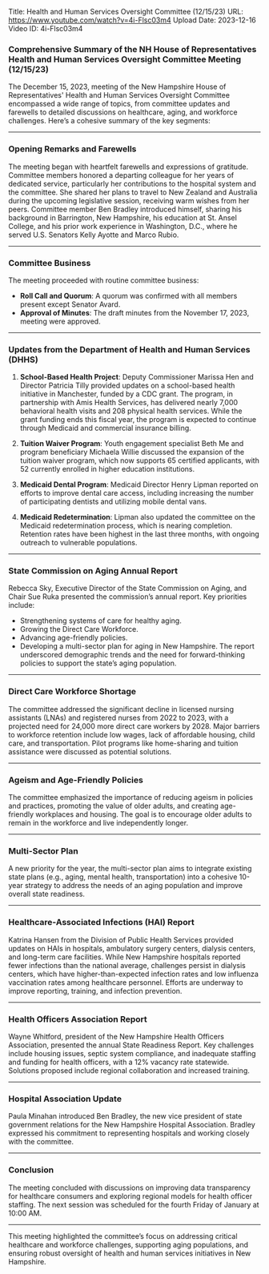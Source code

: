 Title: Health and Human Services Oversight Committee (12/15/23)
URL: https://www.youtube.com/watch?v=4i-Flsc03m4
Upload Date: 2023-12-16
Video ID: 4i-Flsc03m4

### Comprehensive Summary of the NH House of Representatives Health and Human Services Oversight Committee Meeting (12/15/23)

The December 15, 2023, meeting of the New Hampshire House of Representatives' Health and Human Services Oversight Committee encompassed a wide range of topics, from committee updates and farewells to detailed discussions on healthcare, aging, and workforce challenges. Here’s a cohesive summary of the key segments:

---

### **Opening Remarks and Farewells**
The meeting began with heartfelt farewells and expressions of gratitude. Committee members honored a departing colleague for her years of dedicated service, particularly her contributions to the hospital system and the committee. She shared her plans to travel to New Zealand and Australia during the upcoming legislative session, receiving warm wishes from her peers. Committee member Ben Bradley introduced himself, sharing his background in Barrington, New Hampshire, his education at St. Ansel College, and his prior work experience in Washington, D.C., where he served U.S. Senators Kelly Ayotte and Marco Rubio.

---

### **Committee Business**
The meeting proceeded with routine committee business:
- **Roll Call and Quorum**: A quorum was confirmed with all members present except Senator Avard.
- **Approval of Minutes**: The draft minutes from the November 17, 2023, meeting were approved.

---

### **Updates from the Department of Health and Human Services (DHHS)**
1. **School-Based Health Project**: Deputy Commissioner Marissa Hen and Director Patricia Tilly provided updates on a school-based health initiative in Manchester, funded by a CDC grant. The program, in partnership with Amis Health Services, has delivered nearly 7,000 behavioral health visits and 208 physical health services. While the grant funding ends this fiscal year, the program is expected to continue through Medicaid and commercial insurance billing.

2. **Tuition Waiver Program**: Youth engagement specialist Beth Me and program beneficiary Michaela Willie discussed the expansion of the tuition waiver program, which now supports 65 certified applicants, with 52 currently enrolled in higher education institutions.

3. **Medicaid Dental Program**: Medicaid Director Henry Lipman reported on efforts to improve dental care access, including increasing the number of participating dentists and utilizing mobile dental vans.

4. **Medicaid Redetermination**: Lipman also updated the committee on the Medicaid redetermination process, which is nearing completion. Retention rates have been highest in the last three months, with ongoing outreach to vulnerable populations.

---

### **State Commission on Aging Annual Report**
Rebecca Sky, Executive Director of the State Commission on Aging, and Chair Sue Ruka presented the commission’s annual report. Key priorities include:
- Strengthening systems of care for healthy aging.
- Growing the Direct Care Workforce.
- Advancing age-friendly policies.
- Developing a multi-sector plan for aging in New Hampshire.
The report underscored demographic trends and the need for forward-thinking policies to support the state’s aging population.

---

### **Direct Care Workforce Shortage**
The committee addressed the significant decline in licensed nursing assistants (LNAs) and registered nurses from 2022 to 2023, with a projected need for 24,000 more direct care workers by 2028. Major barriers to workforce retention include low wages, lack of affordable housing, child care, and transportation. Pilot programs like home-sharing and tuition assistance were discussed as potential solutions.

---

### **Ageism and Age-Friendly Policies**
The committee emphasized the importance of reducing ageism in policies and practices, promoting the value of older adults, and creating age-friendly workplaces and housing. The goal is to encourage older adults to remain in the workforce and live independently longer.

---

### **Multi-Sector Plan**
A new priority for the year, the multi-sector plan aims to integrate existing state plans (e.g., aging, mental health, transportation) into a cohesive 10-year strategy to address the needs of an aging population and improve overall state readiness.

---

### **Healthcare-Associated Infections (HAI) Report**
Katrina Hansen from the Division of Public Health Services provided updates on HAIs in hospitals, ambulatory surgery centers, dialysis centers, and long-term care facilities. While New Hampshire hospitals reported fewer infections than the national average, challenges persist in dialysis centers, which have higher-than-expected infection rates and low influenza vaccination rates among healthcare personnel. Efforts are underway to improve reporting, training, and infection prevention.

---

### **Health Officers Association Report**
Wayne Whitford, president of the New Hampshire Health Officers Association, presented the annual State Readiness Report. Key challenges include housing issues, septic system compliance, and inadequate staffing and funding for health officers, with a 12% vacancy rate statewide. Solutions proposed include regional collaboration and increased training.

---

### **Hospital Association Update**
Paula Minahan introduced Ben Bradley, the new vice president of state government relations for the New Hampshire Hospital Association. Bradley expressed his commitment to representing hospitals and working closely with the committee.

---

### **Conclusion**
The meeting concluded with discussions on improving data transparency for healthcare consumers and exploring regional models for health officer staffing. The next session was scheduled for the fourth Friday of January at 10:00 AM.

---

This meeting highlighted the committee’s focus on addressing critical healthcare and workforce challenges, supporting aging populations, and ensuring robust oversight of health and human services initiatives in New Hampshire.